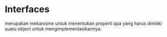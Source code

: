 # Interfaces
merupakan mekanisme untuk menentukan properti apa yang harus dimiliki suatu object untuk mengimplementasikannya. 

